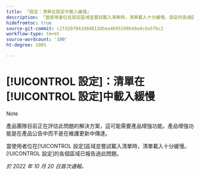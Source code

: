 ```yaml
---
title: 「設定：清單在設定中載入緩慢」
description: 「當使用者位在設定區域並嘗試載入清單時，清單載入十分緩慢。設定的各個區域已報告過此問題。」
hidefromtoc: true
source-git-commit: c2fd207043d8d813dbea4695198b49a4cda5fbc2
workflow-type: tm+mt
source-wordcount: '100'
ht-degree: 100%

---
```



# [!UICONTROL 設定]：清單在[!UICONTROL 設定]中載入緩慢

>[!NOTE]
>
>產品團隊目前正在評估此問題的解決方案，這可能需要產品增強功能。產品增強功能是在產品公告中而不是在維護更新中傳達。

當使用者位在[!UICONTROL 設定]區域並嘗試載入清單時，清單載入十分緩慢。[!UICONTROL 設定]的各個區域已報告過此問題。

_於 2022 年 10 月 20 日首次通報。_

